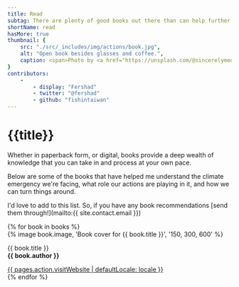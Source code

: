 ```yaml
---
title: Read
subtag: There are plenty of good books out there than can help further your knowledge about climate issues and ways you can make a difference.
shortName: read
hasMore: true
thumbnail: { 
    src: "./src/_includes/img/actions/book.jpg", 
    alt: "Open book besides glasses and coffee.",
    caption: <span>Photo by <a href="https://unsplash.com/@sincerelymedia?utm_source=unsplash&amp;utm_medium=referral&amp;utm_content=creditCopyText">Sincerely Media</a> on <a href="https://unsplash.com/s/photos/read?utm_source=unsplash&amp;utm_medium=referral&amp;utm_content=creditCopyText">Unsplash</a></span>
}
contributors:
    - 
        - display: "Fershad"
        - twitter: "@fershad"
        - github: "fishintaiwan"
---
```

# {{title}}
Whether in paperback form, or digital, books provide a deep wealth of knowledge that you can take in and process at your own pace.

Below are some of the books that have helped me understand the climate emergency we're facing, what role our actions are playing in it, and how we can turn things around.

I'd love to add to this list. So, if you have any book recommendations [send them through!](mailto:{{ site.contact.email }}) 

<div class="action-grid auto-grid">
{% for book in books %}
<div class="card book">
{% image book.image, 'Book cover for {{ book.title }}', '150, 300, 600' %}
<div class="card--content">
<p>{{ book.title }}<br><strong>{{ book.author }}</strong></p>
<a href="{{book.website}}" data-external class="text-center">{{ pages.action.visitWebsite | defaultLocale: locale }}</a>
</div>
</div>
{% endfor %}
</div>
